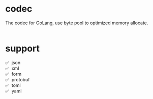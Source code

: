 # codec
The codec for GoLang,  use byte pool to optimized memory allocate.
<br><br>

# support
✅ &nbsp;json
<br>
✅ &nbsp;xml
<br>
✅ &nbsp;form
<br>
✅ &nbsp;protobuf
<br>
✅ &nbsp;toml
<br>
✅ &nbsp;yaml
<br>